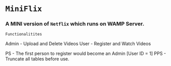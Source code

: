 # `MiniFlix`

### A MINI version of ```Netflix``` which runs on WAMP Server.

```Functionalitites```       

Admin - Upload and Delete Videos
User - Register and Watch Videos

PS - The first person to register would become an Admin [User ID = 1]
PPS - Truncate all tables before use.
            
      
     
